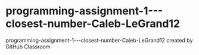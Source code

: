 # programming-assignment-1---closest-number-Caleb-LeGrand12
programming-assignment-1---closest-number-Caleb-LeGrand12 created by GitHub Classroom
